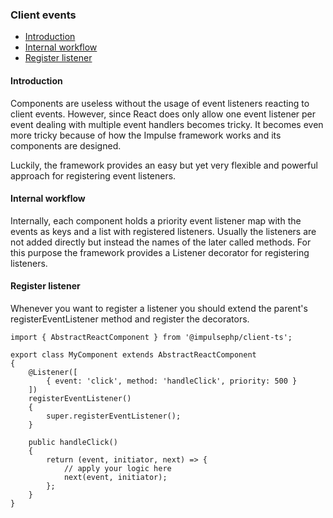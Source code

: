 <h3 class="doc-title">Client events</h3>

- [Introduction](#introduction)
- [Internal workflow](#internal-workflow)
- [Register listener](#register-listener)

<h4><a id="introduction">Introduction</a></h4>

Components are useless without the usage of event listeners reacting to client events.
However, since React does only allow one event listener per event dealing with multiple
event handlers becomes tricky. It becomes even more tricky because of how the Impulse
framework works and its components are designed. 

Luckily, the framework provides an easy but yet very flexible and powerful approach for
registering event listeners.

<h4><a id="internal-workflow">Internal workflow</a></h4>

Internally, each component holds a priority event listener map with the events as keys
and a list with registered listeners. Usually the listeners are not added directly but
instead the names of the later called methods. For this purpose the framework provides
a <span class="code-hint">Listener</span> decorator for registering listeners.

<h4><a id="register-listener">Register listener</a></h4>

Whenever you want to register a listener you should extend the parent's <span class="code-hint">
registerEventListener</span> method and register the decorators.

<pre class="imp-code code-white language-js code-xl">
<code class="language-js">import { AbstractReactComponent } from '@impulsephp/client-ts';

export class MyComponent extends AbstractReactComponent
{
    @Listener([
        { event: 'click', method: 'handleClick', priority: 500 }
    ])
    registerEventListener()
    {
        super.registerEventListener();
    }

    public handleClick()
    {
        return (event, initiator, next) => {
            // apply your logic here
            next(event, initiator);
        };
    }
}</code>
</pre>